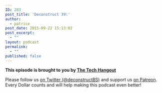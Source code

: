```yaml
---
ID: 283
post_title: 'Deconstruct 39:'
author:
  - patrice
post_date: 2015-09-22 15:13:02
post_excerpt:
  - ""
layout: podcast
permalink:
  - ""
published: false
---
```

<p>
<strong>This episode is brought to you by <a href="http://thetechhangout.com">The Tech Hangout</a></strong>
</p>
<p>Please follow us <a href="http://twitter.com/deconstructBS">on Twitter (@deconstructBS)</a> and support us <a href="http://patreon.com/deconstruct">on Patreon</a>. Every Dollar counts and will help making this podcast even better!
</p>